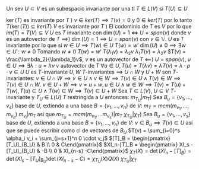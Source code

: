 Un sev $U \subset V$ es un subespacio invariante por una tl $T \in L(V)$ si $T(U) \subseteq U$

$\ker(T)$ es invariante por $T$ )
	$v \in ker(T) \implies T(v) = 0$ y $0 \in ker(T)$ por lo tanto $T(\ker(T)) \subseteq ker(T)$
$V$ es invariante por $T$ )
	El codominio de $T$ es $V$ por lo que $im(T) = T(V) \subseteq V$
$U$ es $T$ invariante con $\dim(U)=1$ $\iff$ $U = span(v)$ donde $v$ es un autovector de $T$
	$\implies$)
		$\dim(U) = 1 \implies U = span(v)$ con $v \in \mathbb V$.
		$U$ es $T$ invariante por lo que si $w \in U \implies T(w) \in U$
		$T(w) = w'$
		$\dim(U) \neq 0 \implies \exists w \in U : w\neq 0$
		Tomando $w \neq 0$
		$T(w)=w'$
		$T(\lambda_1 v) = \lambda_2 v$
		$\lambda_1T(v) = \lambda_2 v$
		$T(v) = \frac{\lambda_2}{\lambda_1}v$, $v$ es un autovector de $T$
	$\impliedby$)
		$U = span(v)$, $u \in U \implies \exists \lambda : u = \lambda v$
		$v$ autovector de $T$
		$\forall u \in U, T(u) = T(\lambda v) = \lambda T(v) = \lambda \cdot \rho  \cdot v \in U$
		$U$ es $T$-invariante
$U,W$ $T$-invariantes $\implies$ $U \cap W$ y $U+W$ son $T$-invariantes:
	$v \in U \cap W \implies v \in U \land v \in W \implies T(v) \in U \land T(v) \in W \implies T(v) \in U \cap W$.
	$v \in U+W \implies v = u+w, u \in U \land w \in W \implies T(v) = T(u) + T(w), T(u) \in U \land T(w) \in W \implies T(v) \in U+W$
Sea $T \in L(V)$, $U\subseteq V$ $T$-invariante y $T_U \in L(U)$ $T$ restringida a $U$ entonces:
$m_{T_U} | m_T$)
	Sea $B_u = \{v_1,...,v_s\}$ base de $U$, extiendo a una base $B=\{v_1,...,v_n\}$ de $V$:
	$m_T=mcm(m_{v_1},...,m_{v_n})$
	$m_{v_i} | m_T$ asi que $m_{T_U}=mcm(m_{v_1},...m_{v_s}) | m_T$
$\chi_{T_U} | \chi_T$)
	Sea $B_u = \{v_1,...,v_s\}$ base de $U$, extiendo a una base $B=\{v_1,...,v_n\}$ de $V$:
	$v \in B_u \implies T(v) \in U$ asi que se puede escribir como cl de vectores de $B_U$ $T(v) = \sum_{i=0}^s \alpha_i v_i + \sum_{j=s+1}^n 0 \cdot v_j$
	$[T]_B = \begin{pmatrix} [T_U]_{B_U} & B \\ 0 & C\end{pmatrix}$
	$XI_n-[T]_B = \begin{pmatrix} XI_s - [T_U]_{B_U} & -B \\ 0 & XI_{n-s} -C\end{pmatrix}$
	$\chi_T(X) = \det(XI_n-[T]_B) = \det(XI_s - [T_U]_{B_U})\det(XI_{n-s} - C) = \chi_{T_U}(X)Q(X)$
	$\chi_{T_U} | \chi_T$
	